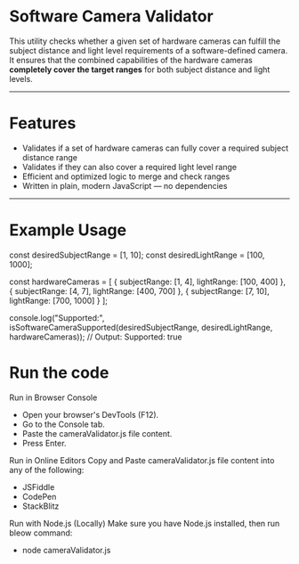 # Software Camera Validator

This utility checks whether a given set of hardware cameras can fulfill the subject distance and light level requirements of a software-defined camera.
It ensures that the combined capabilities of the hardware cameras **completely cover the target ranges** for both subject distance and light levels.

---

# Features

- Validates if a set of hardware cameras can fully cover a required subject distance range
- Validates if they can also cover a required light level range
- Efficient and optimized logic to merge and check ranges
- Written in plain, modern JavaScript — no dependencies

---

# Example Usage
const desiredSubjectRange = [1, 10];
const desiredLightRange = [100, 1000];

const hardwareCameras = [
  { subjectRange: [1, 4], lightRange: [100, 400] },
  { subjectRange: [4, 7], lightRange: [400, 700] },
  { subjectRange: [7, 10], lightRange: [700, 1000] }
];

console.log("Supported:", isSoftwareCameraSupported(desiredSubjectRange, desiredLightRange, hardwareCameras));
// Output: Supported: true

# Run the code
Run in Browser Console
- Open your browser's DevTools (F12).
- Go to the Console tab.
- Paste the cameraValidator.js file content.
- Press Enter.

Run in Online Editors
Copy and Paste cameraValidator.js file content into any of the following:
- JSFiddle
- CodePen
- StackBlitz

Run with Node.js (Locally)
Make sure you have Node.js installed, then run bleow command:
- node cameraValidator.js
